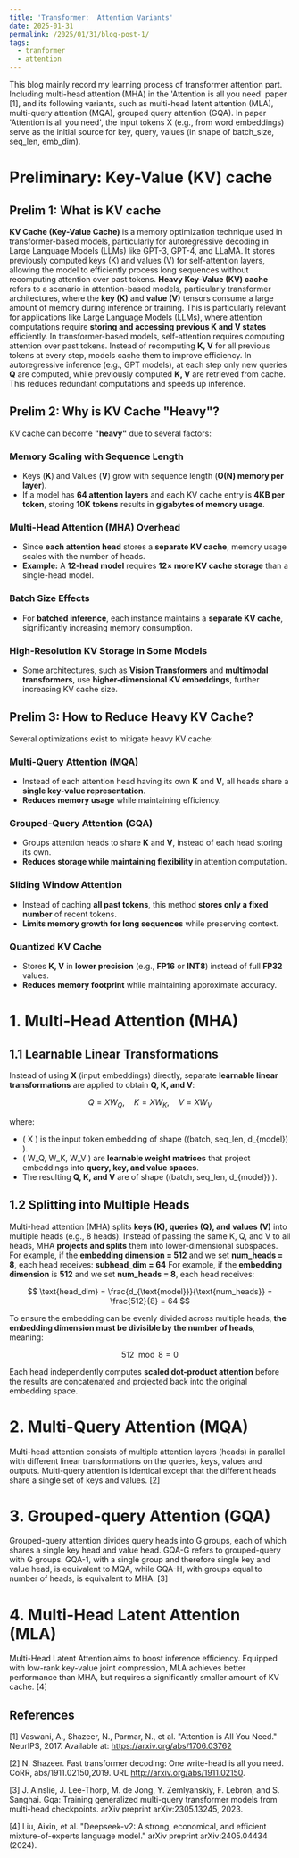```yaml
---
title: 'Transformer:  Attention Variants'
date: 2025-01-31
permalink: /2025/01/31/blog-post-1/
tags:
  - tranformer
  - attention
---
```


This blog mainly record my learning process of transformer attention part. Including multi-head attention (MHA) in the 'Attention is all you need' paper [1], and its following variants, 
such as multi-head latent attention (MLA), multi-query attention (MQA), grouped query attention (GQA). In paper 'Attention is all you need', the input tokens X (e.g., from word embeddings) serve as the initial source for key, query, values (in shape of batch_size, seq_len, emb_dim). 

# Preliminary: Key-Value (KV) cache

## Prelim 1: What is KV cache
**KV Cache (Key-Value Cache)** is a memory optimization technique used in transformer-based models, particularly for autoregressive decoding in Large Language Models (LLMs) like GPT-3, GPT-4, and LLaMA. It stores previously computed keys (K) and values (V) for self-attention layers, allowing the model to efficiently process long sequences without recomputing attention over past tokens.
**Heavy Key-Value (KV) cache** refers to a scenario in attention-based models, particularly transformer architectures, where the **key (K)** and **value (V)** tensors consume a large amount of memory during inference or training. This is particularly relevant for applications like Large Language Models (LLMs), where attention computations require **storing and accessing previous K and V states** efficiently.
In transformer-based models, self-attention requires computing attention over past tokens. Instead of recomputing **K, V** for all previous tokens at every step, models cache them to improve efficiency. In autoregressive inference (e.g., GPT models), at each step only new queries **Q** are computed, while previously computed **K, V** are retrieved from cache. This reduces redundant computations and speeds up inference.

## Prelim 2: Why is KV Cache "Heavy"?

KV cache can become **"heavy"** due to several factors:

### **Memory Scaling with Sequence Length**
- Keys (**K**) and Values (**V**) grow with sequence length (**O(N) memory per layer**).
- If a model has **64 attention layers** and each KV cache entry is **4KB per token**, storing **10K tokens** results in **gigabytes of memory usage**.

### **Multi-Head Attention (MHA) Overhead**
- Since **each attention head** stores a **separate KV cache**, memory usage scales with the number of heads.
- **Example:** A **12-head model** requires **12× more KV cache storage** than a single-head model.

### **Batch Size Effects**
- For **batched inference**, each instance maintains a **separate KV cache**, significantly increasing memory consumption.

### **High-Resolution KV Storage in Some Models**
- Some architectures, such as **Vision Transformers** and **multimodal transformers**, use **higher-dimensional KV embeddings**, further increasing KV cache size.



## Prelim 3: How to Reduce Heavy KV Cache?

Several optimizations exist to mitigate heavy KV cache:

### **Multi-Query Attention (MQA)**
- Instead of each attention head having its own **K** and **V**, all heads share a **single key-value representation**.
- **Reduces memory usage** while maintaining efficiency.

### **Grouped-Query Attention (GQA)**
- Groups attention heads to share **K** and **V**, instead of each head storing its own.
- **Reduces storage while maintaining flexibility** in attention computation.

### **Sliding Window Attention**
- Instead of caching **all past tokens**, this method **stores only a fixed number** of recent tokens.
- **Limits memory growth for long sequences** while preserving context.

### **Quantized KV Cache**
- Stores **K, V** in **lower precision** (e.g., **FP16** or **INT8**) instead of full **FP32** values.
- **Reduces memory footprint** while maintaining approximate accuracy.



# 1. Multi-Head Attention (MHA)
## 1.1 Learnable Linear Transformations

Instead of using **X** (input embeddings) directly, separate **learnable linear transformations** are applied to obtain **Q, K, and V**:

$$
Q = X W_Q, \quad K = X W_K, \quad V = X W_V
$$

where:
- \( X \) is the input token embedding of shape \((batch, seq\_len, d_{model}) \).
- \( W_Q, W_K, W_V \) are **learnable weight matrices** that project embeddings into **query, key, and value spaces**.
- The resulting **Q, K, and V** are of shape \((batch, seq\_len, d_{model}) \).

  
## 1.2 Splitting into Multiple Heads
Multi-head attention (MHA) splits **keys (K), queries (Q), and values (V)** into multiple heads (e.g., 8 heads). Instead of passing the same K, Q, and V to all heads, MHA **projects and splits** them into lower-dimensional subspaces. For example, if the **embedding dimension = 512** and we set **num_heads = 8**, each head receives: **subhead_dim = 64**
For example, if the **embedding dimension** is **512** and we set **num_heads = 8**, each head receives:

$$
\text{head_dim} = \frac{d_{\text{model}}}{\text{num_heads}} = \frac{512}{8} = 64
$$

To ensure the embedding can be evenly divided across multiple heads, **the embedding dimension must be divisible by the number of heads**, meaning:

$$
512 \mod 8 = 0
$$

Each head independently computes **scaled dot-product attention** before the results are concatenated and projected back into the original embedding space.


# 2.   Multi-Query Attention (MQA)
Multi-head attention consists of multiple attention layers (heads) in parallel with different linear transformations on the queries, keys, values and outputs. Multi-query attention is identical except that the different heads share a single set of keys and values. [2]


# 3.  Grouped-query Attention (GQA) 
Grouped-query attention divides query heads into G groups, each of which shares a single key head and value head. GQA-G refers to grouped-query with G groups. GQA-1, with a single group and therefore single key and value head, is equivalent to MQA, while GQA-H, with groups equal to number of heads, is equivalent to MHA. [3]

# 4. Multi-Head Latent Attention (MLA)
Multi-Head Latent Attention aims to boost inference efficiency. Equipped with low-rank key-value joint compression, MLA achieves better performance than MHA, but requires a significantly smaller amount of KV cache. [4]


## References
[1] Vaswani, A., Shazeer, N., Parmar, N., et al. "Attention is All You Need." NeurIPS, 2017. Available at: https://arxiv.org/abs/1706.03762

[2] N. Shazeer. Fast transformer decoding: One write-head is all you need. CoRR, abs/1911.02150,2019. URL http://arxiv.org/abs/1911.02150.

[3] J. Ainslie, J. Lee-Thorp, M. de Jong, Y. Zemlyanskiy, F. Lebrón, and S. Sanghai. Gqa: Training generalized multi-query transformer models from multi-head checkpoints. arXiv preprint arXiv:2305.13245, 2023.

[4] Liu, Aixin, et al. "Deepseek-v2: A strong, economical, and efficient mixture-of-experts language model." arXiv preprint arXiv:2405.04434 (2024).

